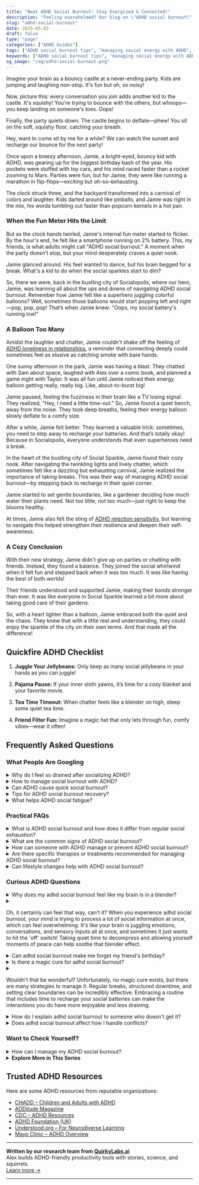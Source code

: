 ```yaml
---
title: "Beat ADHD Social Burnout: Stay Energized & Connected!"
description: "Feeling overwhelmed? Our blog on \"ADHD social burnout\" is a cozy corner for understanding and tips to recharge. Sit with us, feel seen, and find your calm amidst the chaos."
slug: "adhd-social-burnout"
date: 2025-05-03
draft: false
type: "page"
categories: ["ADHD Guides"]
tags: ["ADHD social burnout tips", "managing social energy with ADHD", "social fatigue in adults with ADHD", "coping with ADHD social overwhelm", "navigating ADHD social interactions", "strategies for ADHD social exhaustion", "preventing burnout in ADHD adults"]
keywords: ["ADHD social burnout tips", "managing social energy with ADHD", "social fatigue in adults with ADHD", "coping with ADHD social overwhelm", "navigating ADHD social interactions", "strategies for ADHD social exhaustion", "preventing burnout in ADHD adults"]
og_image: "/og/adhd-social-burnout.png"
---
```


Imagine your brain as a bouncy castle at a never-ending party. Kids are jumping and laughing non-stop. It's fun but oh, so noisy!

Now, picture this: every conversation you join adds another kid to the castle. It's squishy! You're trying to bounce with the others, but whoops—you keep landing on someone's toes. Oops!

Finally, the party quiets down. The castle begins to deflate—phew! You sit on the soft, squishy floor, catching your breath.

Hey, want to come sit by me for a while? We can watch the sunset and recharge our bounce for the next party!

Once upon a breezy afternoon, Jamie, a bright-eyed, bouncy kid with ADHD, was gearing up for the biggest birthday bash of the year. His pockets were stuffed with toy cars, and his mind raced faster than a rocket zooming to Mars. Parties were fun, but for Jamie, they were like running a marathon in flip-flops—exciting but oh-so-exhausting.

The clock struck three, and the backyard transformed into a carnival of colors and laughter. Kids darted around like pinballs, and Jamie was right in the mix, his words tumbling out faster than popcorn kernels in a hot pan.

### When the Fun Meter Hits the Limit

But as the clock hands twirled, Jamie's internal fun meter started to flicker. By the hour's end, he felt like a smartphone running on 2% battery. This, my friends, is what adults might call "ADHD social burnout." A moment when the party doesn't stop, but your mind desperately craves a quiet nook.

Jamie glanced around. His feet wanted to dance, but his brain begged for a break. What's a kid to do when the social sparkles start to dim?

So, there we were, back in the bustling city of Socialopolis, where our hero, Jamie, was learning all about the ups and downs of navigating ADHD social burnout. Remember how Jamie felt like a superhero juggling colorful balloons? Well, sometimes those balloons would start popping left and right—pop, pop, pop! That’s when Jamie knew: "Oops, my social battery's running low!"

### A Balloon Too Many

Amidst the laughter and chatter, Jamie couldn't shake off the feeling of [ADHD loneliness in relationships](/pages/adhd-loneliness-in-relationships/), a reminder that connecting deeply could sometimes feel as elusive as catching smoke with bare hands.

One sunny afternoon in the park, Jamie was having a blast. They chatted with Sam about space, laughed with Alex over a comic book, and planned a game night with Taylor. It was all fun until Jamie noticed their energy balloon getting really, really big. Like, about-to-burst big!

Jamie paused, feeling the fuzziness in their brain like a TV losing signal. They realized, "Hey, I need a little time-out." So, Jamie found a quiet bench, away from the noise. They took deep breaths, feeling their energy balloon slowly deflate to a comfy size.

After a while, Jamie felt better. They learned a valuable trick: sometimes, you need to step away to recharge your batteries. And that’s totally okay! Because in Socialopolis, everyone understands that even superheroes need a break.

In the heart of the bustling city of Social Sparkle, Jamie found their cozy nook. After navigating the twinkling lights and lively chatter, which sometimes felt like a dazzling but exhausting carnival, Jamie realized the importance of taking breaks. This was their way of managing ADHD social burnout—by stepping back to recharge in their quiet corner.

Jamie started to set gentle boundaries, like a gardener deciding how much water their plants need. Not too little, not too much—just right to keep the blooms healthy.

At times, Jamie also felt the sting of [ADHD rejection sensitivity](/pages/adhd-rejection-sensitivity/), but learning to navigate this helped strengthen their resilience and deepen their self-awareness.

### A Cozy Conclusion

With their new strategy, Jamie didn't give up on parties or chatting with friends. Instead, they found a balance. They joined the social whirlwind when it felt fun and stepped back when it was too much. It was like having the best of both worlds!

Their friends understood and supported Jamie, making their bonds stronger than ever. It was like everyone in Social Sparkle learned a bit more about taking good care of their gardens.

So, with a heart lighter than a balloon, Jamie embraced both the quiet and the chaos. They knew that with a little rest and understanding, they could enjoy the sparkle of the city on their own terms. And that made all the difference!

## Quickfire ADHD Checklist

1. **Juggle Your Jellybeans:** Only keep as many social jellybeans in your hands as you can juggle!

2. **Pajama Pause:** If your inner sloth yawns, it’s time for a cozy blanket and your favorite movie.

3. **Tea Time Timeout:** When chatter feels like a blender on high, steep some quiet tea time.

4. **Friend Filter Fun:** Imagine a magic hat that only lets through fun, comfy vibes—wear it often!

## Frequently Asked Questions



### What People Are Googling

<details><summary>Why do I feel so drained after socializing ADHD?</summary><p>It's completely normal to feel drained after socializing when you have ADHD! Social situations often require us to navigate multiple stimuli and maintain our focus in ways that can be quite taxing. Our brains are working hard to process conversations, body language, and social cues, which can use up a lot of our mental energy. Remember, it's okay to take time to recharge and indulge in some quiet or solo activities that you enjoy – it's important for your well-being!</p></details>
<details><summary>How to manage social burnout with ADHD?</summary><p>Managing social burnout when you have ADHD can feel like a delicate balancing act, but it’s entirely possible with some thoughtful strategies. First, it’s crucial to listen to your body and mind—recognize those early signs of fatigue and give yourself permission to take breaks or even decline invitations without guilt. Setting boundaries is key; it's okay to limit social engagements to what feels manageable for you. Remember, maintaining your mental energy is not selfish—it’s necessary, like recharging your batteries in the coziest, comfiest way possible.</p></details>
<details><summary>Can ADHD cause quick social burnout?</summary><p>Absolutely, it's quite common for individuals with ADHD to experience quick social burnout. ADHD can make social interactions feel more demanding due to the extra effort required to focus, follow conversations, and manage responses. This can quickly deplete your energy, making social settings feel overwhelming or exhausting sooner than they might for others. It’s important to listen to your body’s cues and give yourself permission to step back and recharge when needed—self-care is key!</p></details>
<details><summary>Tips for ADHD social burnout recovery?</summary><p>Absolutely, taking time to recover from social burnout is so important, especially when you have ADHD. One cozy tip is to schedule some quiet time for yourself to engage in activities that you find soothing and enjoyable, like reading a book, sketching, or listening to your favorite music. It’s also really helpful to set clear boundaries around your social engagements—know that it's perfectly okay to say no or to leave an event early if you're feeling overwhelmed. And remember, incorporating small breaks during social activities can make a big difference in managing your energy levels.</p></details>
<details><summary>What helps ADHD social fatigue?</summary><p>Navigating social settings with ADHD can certainly be tiring, but there are a few cozy strategies you can try to manage social fatigue. Firstly, it's okay to schedule downtime before and after social events to recharge your energy — think of it as a warm, quiet space to unwind. Also, setting clear boundaries about your availability can reduce the pressure, allowing you to enjoy socializing without feeling overwhelmed. Lastly, practicing mindfulness techniques can help you stay centered and present during interactions, making the experience more enjoyable and less draining. Remember, taking care of your social battery is just as important as enjoying the company of others!</p></details>



### Practical FAQs

<details><summary>What is ADHD social burnout and how does it differ from regular social exhaustion?</summary><p>ADHD social burnout is a specific type of exhaustion that those with ADHD might experience after social interactions. It stems from the effort required to manage and regulate attention, follow conversations, and perhaps mask ADHD symptoms in social settings. This is different from general social exhaustion, which anyone might feel after being around others for too long, because it specifically includes the additional cognitive and emotional labor associated with ADHD. Understanding this can help in managing energy levels and planning downtime after socializing, so you can recharge in the cozy comfort of your own space.</p></details>
<details><summary>What are the common signs of ADHD social burnout?</summary><p>Absolutely, recognizing ADHD social burnout is an important step in managing your energy levels effectively. Common signs include feeling overwhelmingly tired after social interactions, needing extra time alone to recharge, or feeling unusually irritable or overwhelmed by social engagements that used to be enjoyable. You might also notice a decrease in your motivation to meet up with friends or participate in social activities, almost as if your social battery drains faster than it used to. Remember, it's perfectly okay to acknowledge these feelings and take the time you need to rest and recuperate.</p></details>
<details><summary>How can someone with ADHD manage or prevent ADHD social burnout?</summary><p>Absolutely, managing social burnout when you have ADHD can indeed be a bit of a balancing act, but it's definitely manageable with some thoughtful strategies! Firstly, it's important to recognize your social limits and honor them—there's no need to overextend yourself. Planning downtime before and after social events can really help you recharge. Also, setting boundaries and practicing saying "no" can empower you to choose activities that genuinely fit your energy levels and interests. Remember, it’s perfectly okay to take time for yourself; it keeps your social battery charged and ready for the experiences you truly enjoy!</p></details>
<details><summary>Are there specific therapies or treatments recommended for managing ADHD social burnout?</summary><p>Absolutely, managing social burnout for someone with ADHD can indeed be smoothed out with some specific strategies and therapies. Cognitive Behavioral Therapy (CBT), for instance, is highly recommended because it helps in developing coping strategies and better social interaction skills. Social skills groups can also be beneficial as they offer a supportive environment to practice interactions and relieve pressure. Additionally, mindfulness techniques can help you stay centered and less overwhelmed during social situations. Remember, finding what works best for you might take some time, but it's completely okay to explore different options.</p></details>
<details><summary>Can lifestyle changes help with ADHD social burnout?</summary><p>Absolutely, lifestyle changes can be quite beneficial in managing ADHD social burnout. Integrating regular breaks into your social schedule can help you recharge, as can mindfulness practices like meditation or gentle yoga, which enhance your awareness of your own energy levels. Establishing a consistent sleep routine also plays a crucial role in improving overall emotional and physical resilience. Remember, finding what uniquely soothes and replenishes you is key to thriving socially while navigating ADHD.</p></details>



### Curious ADHD Questions

<details><summary>Why does my adhd social burnout feel like my brain is in a blender?</summary><p>Oh, that feeling is quite common, and honestly, it's just another part of the unique way your ADHD brain manages intense or prolonged social interactions. When you're socially active, your brain is doing a lot of extra work—processing social cues, trying to focus on conversations, and managing impulsivity, all at once. It's like keeping a dozen browser tabs open simultaneously! So, when it feels like your brain is in a blender, it's really just your mind's way of saying it's overloaded and needs a little break to sort through everything. A cozy, quiet moment to recharge can really do wonders.</p></details>
<details><summary><p>Oh, it certainly can feel that way, can't it? When you experience adhd social burnout, your mind is trying to process a lot of social information at once, which can feel overwhelming. It's like your brain is juggling emotions, conversations, and sensory inputs all at once, and sometimes it just wants to hit the 'off' switch! Taking quiet time to decompress and allowing yourself moments of peace can help soothe that blender effect.</p></summary><p>Absolutely, it does feel just like that! When you're dealing with ADHD social burnout, it’s as if you're a busy bee that’s been buzzing non-stop, right? Your brain is handling a whole carnival of tasks—emotions, conversations, bright lights, and loud noises. Remember, it’s perfectly okay to step back and find a quiet corner to recharge. Those little breaks are like a soft, warm blanket for your mind.</p></details>
<details><summary>Can adhd social burnout make me forget my friend's birthday?</summary><p>Absolutely, it’s quite common to experience memory slips like forgetting a friend’s birthday when you’re dealing with ADHD social burnout. When your brain is overwhelmed from trying to manage social interactions and keeping up with ADHD demands, it can sometimes drop a few details. Remember, this doesn’t make you a bad friend! It’s a good idea to use tools like reminders on your phone or a trusty planner to help keep track of important dates when things get a bit too much.</p></details>
<details><summary>Is there a magic cure for adhd social burnout?</summary><p>Oh, how I wish there were a magic cure for ADHD social burnout! It can really feel overwhelming at times, can't it? While there's no one-size-fits-all solution, managing social energy often involves recognizing your own limits and giving yourself permission to take breaks when needed. Consider also connecting with small groups or one-on-one settings, which can be less draining than large gatherings. Remember, it's perfectly okay to prioritize your well-being and step back to recharge—it's not only necessary, it's healthy!</p></details>
<details><summary><p>Wouldn't that be wonderful? Unfortunately, no magic cure exists, but there are many strategies to manage it. Regular breaks, structured downtime, and setting clear boundaries can be incredibly effective. Embracing a routine that includes time to recharge your social batteries can make the interactions you do have more enjoyable and less draining.</p></summary><p>Absolutely, it would be wonderful to have a simple fix, wouldn't it? While there's no magic cure-all, the strategies you mentioned are truly valuable tools in managing energy levels effectively. Taking regular breaks and structuring downtime can help you stay balanced and prevent burnout. By setting clear boundaries and incorporating routine recharge time, you’re more likely to enjoy social interactions without feeling overwhelmed. It's all about finding what works best for you and embracing it!</p></details>
<details><summary>How do I explain adhd social burnout to someone who doesn't get it?</summary><p>Absolutely, explaining ADHD social burnout can be a bit like describing why a phone suddenly powers down after running too many apps—it's all about managing limited energy! You might say, "You know how sometimes your phone unexpectedly shuts off when it's overloaded and needs to recharge? My brain can be similar because of ADHD. When I interact a lot socially, my mental battery drains faster, and I need a quiet time to recharge and function well again." This can make it easier for others to understand why you need your downtime, just like a phone needs charging!</p></details>
<details><summary>Does adhd social burnout affect how I handle conflicts?</summary><p>Absolutely, experiencing social burnout can definitely influence how you handle conflicts when you have ADHD. When you're feeling overwhelmed or burnt out, your usual reserves of patience and focus might be running low, making it tougher to navigate disagreements effectively. It's like trying to deal with a tricky puzzle when you're already exhausted — everything feels a bit more challenging. Remember, it's perfectly okay to take a step back and give yourself the time to recharge. Your ability to handle conflicts can improve significantly once you're feeling more refreshed!</p></details>



### Want to Check Yourself?

<details><summary>How can I manage my ADHD social burnout?</summary><p>Absolutely, managing social burnout with ADHD can definitely be challenging, but you're already on a great path by seeking strategies. One effective way is to plan regular, quiet downtime before and after social events. This isn’t being antisocial; it’s about recharging your batteries in a way that suits your needs! Also, setting boundaries around your social commitments can be incredibly helpful—only say yes to events that feel manageable and truly enjoyable to you. Remember, taking care of your social energy is just as important as any other aspect of your wellness.</p></details>

<script type="application/ld+json">
{
  "@context": "https://schema.org",
  "@type": "FAQPage",
  "mainEntity": [
    {
      "@type": "Question",
      "name": "Why do I feel so drained after socializing ADHD?",
      "acceptedAnswer": {
        "@type": "Answer",
        "text": "It's completely normal to feel drained after socializing when you have ADHD! Social situations often require us to navigate multiple stimuli and maintain our focus in ways that can be quite taxing. Our brains are working hard to process conversations, body language, and social cues, which can use up a lot of our mental energy. Remember, it's okay to take time to recharge and indulge in some quiet or solo activities that you enjoy \u2013 it's important for your well-being!"
      }
    },
    {
      "@type": "Question",
      "name": "How to manage social burnout with ADHD?",
      "acceptedAnswer": {
        "@type": "Answer",
        "text": "Managing social burnout when you have ADHD can feel like a delicate balancing act, but it\u2019s entirely possible with some thoughtful strategies. First, it\u2019s crucial to listen to your body and mind\u2014recognize those early signs of fatigue and give yourself permission to take breaks or even decline invitations without guilt. Setting boundaries is key; it's okay to limit social engagements to what feels manageable for you. Remember, maintaining your mental energy is not selfish\u2014it\u2019s necessary, like recharging your batteries in the coziest, comfiest way possible."
      }
    },
    {
      "@type": "Question",
      "name": "Can ADHD cause quick social burnout?",
      "acceptedAnswer": {
        "@type": "Answer",
        "text": "Absolutely, it's quite common for individuals with ADHD to experience quick social burnout. ADHD can make social interactions feel more demanding due to the extra effort required to focus, follow conversations, and manage responses. This can quickly deplete your energy, making social settings feel overwhelming or exhausting sooner than they might for others. It\u2019s important to listen to your body\u2019s cues and give yourself permission to step back and recharge when needed\u2014self-care is key!"
      }
    },
    {
      "@type": "Question",
      "name": "Tips for ADHD social burnout recovery?",
      "acceptedAnswer": {
        "@type": "Answer",
        "text": "Absolutely, taking time to recover from social burnout is so important, especially when you have ADHD. One cozy tip is to schedule some quiet time for yourself to engage in activities that you find soothing and enjoyable, like reading a book, sketching, or listening to your favorite music. It\u2019s also really helpful to set clear boundaries around your social engagements\u2014know that it's perfectly okay to say no or to leave an event early if you're feeling overwhelmed. And remember, incorporating small breaks during social activities can make a big difference in managing your energy levels."
      }
    },
    {
      "@type": "Question",
      "name": "What helps ADHD social fatigue?",
      "acceptedAnswer": {
        "@type": "Answer",
        "text": "Navigating social settings with ADHD can certainly be tiring, but there are a few cozy strategies you can try to manage social fatigue. Firstly, it's okay to schedule downtime before and after social events to recharge your energy \u2014 think of it as a warm, quiet space to unwind. Also, setting clear boundaries about your availability can reduce the pressure, allowing you to enjoy socializing without feeling overwhelmed. Lastly, practicing mindfulness techniques can help you stay centered and present during interactions, making the experience more enjoyable and less draining. Remember, taking care of your social battery is just as important as enjoying the company of others!"
      }
    }
  ]
}
</script>
<script type="application/ld+json">
{
  "@context": "https://schema.org",
  "@type": "Article",
  "author": {
    "@type": "Person",
    "name": "QuirkyLabs",
    "url": "https://quirkylabs.ai/about"
  },
  "headline": "\"Beat ADHD Social Burnout: Stay Energized & Connected!\"",
  "mainEntityOfPage": "https://blog.quirkylabs.ai/pages/adhd-social-burnout/",
  "datePublished": "2025-05-03"
}
</script>
<script type="application/ld+json">
{
  "@context": "https://schema.org",
  "@type": "BreadcrumbList",
  "itemListElement": [
    {
      "@type": "ListItem",
      "position": 1,
      "name": "Home",
      "item": "https://quirkylabs.ai/"
    },
    {
      "@type": "ListItem",
      "position": 2,
      "name": "Blog",
      "item": "https://blog.quirkylabs.ai/"
    },
    {
      "@type": "ListItem",
      "position": 3,
      "name": "\"Beat ADHD Social Burnout: Stay Energized & Connected!\"",
      "item": "https://blog.quirkylabs.ai/pages/adhd-social-burnout/"
    }
  ]
}
</script>

<details>
<summary><strong>Explore More in This Series</strong></summary>

- [Adhd Connection Overwhelm](/pages/adhd-connection-overwhelm/)
- [Adhd Loneliness In Relationships](/pages/adhd-loneliness-in-relationships/)
- [Adhd Lonely Despite Being Social](/pages/adhd-lonely-despite-being-social/)
- [Adhd Cant Explain Yourself](/pages/adhd-cant-explain-yourself/)
- [Adhd Too Weird To Be Loved](/pages/adhd-too-weird-to-be-loved/)
- [Adhd Fear Of Disconnection](/pages/adhd-fear-of-disconnection/)
- [Adhd Hiding True Self](/pages/adhd-hiding-true-self/)
- [Adhd Constant Overthinking](/pages/adhd-constant-overthinking/)
</details>



## Trusted ADHD Resources

Here are some ADHD resources from reputable organizations:

- [CHADD – Children and Adults with ADHD](https://chadd.org)
- [ADDitude Magazine](https://www.additudemag.com)
- [CDC – ADHD Resources](https://www.cdc.gov/ncbddd/adhd)
- [ADHD Foundation (UK)](https://www.adhdfoundation.org.uk)
- [Understood.org – For Neurodiverse Learning](https://www.understood.org)
- [Mayo Clinic – ADHD Overview](https://www.mayoclinic.org/diseases-conditions/adhd)


---

**Written by our research team from [QuirkyLabs.ai](https://quirkylabs.ai)**  
Alex builds ADHD-friendly productivity tools with stories, science, and squirrels.  
[Learn more →](https://quirkylabs.ai)

---